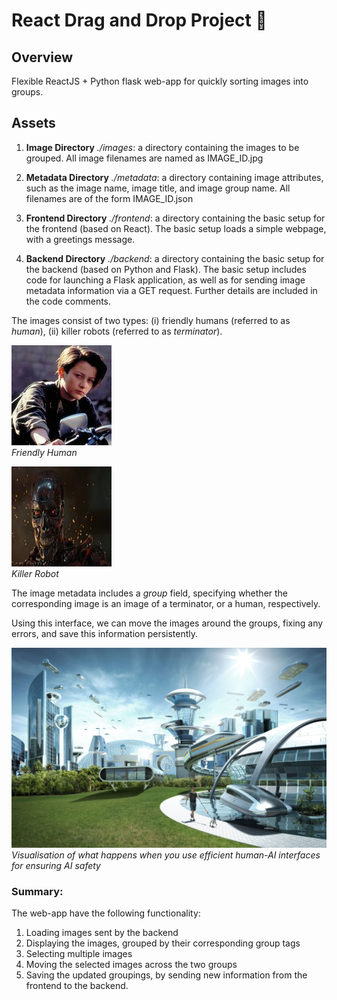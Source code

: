 # React Drag and Drop Project 🦾


## Overview

Flexible ReactJS + Python flask web-app for quickly sorting images into groups.

## Assets

1. **Image Directory** _./images_: a directory containing the images to be grouped. All image filenames are named as IMAGE_ID.jpg

2. **Metadata Directory** _./metadata_: a directory containing image attributes, such as the image name, image title, and image group name. All filenames are of the form IMAGE_ID.json

3. **Frontend Directory** _./frontend_: a directory containing the basic setup for the frontend (based on React). The basic setup loads a simple webpage, with a greetings message.

4. **Backend Directory** _./backend_: a directory containing the basic setup for the backend (based on Python and Flask). The basic setup includes code for launching a Flask application, as well as for sending image metadata information via a GET request. Further details are included in the code comments.


The images consist of two types: (i) friendly humans (referred to as _human_),
(ii) killer robots (referred to as _terminator_).

![Friendly Human](human_example.jpg)  
_Friendly Human_

![Killer Robot](robot_example.jpg)  
_Killer Robot_

The image metadata includes a _group_ field, specifying whether the corresponding image is an image of a terminator, or a human, respectively.

Using this interface, we can move the images around the groups, fixing any errors, and save this information persistently.

![Visual Abstract](utopia.jpg)
_Visualisation of what happens when you use efficient human-AI interfaces for ensuring AI safety_


### Summary:

The web-app have the following functionality:

1. Loading images sent by the backend
2. Displaying the images, grouped by their corresponding group tags
3. Selecting multiple images
4. Moving the selected images across the two groups
5. Saving the updated groupings, by sending new information from the frontend to the backend.


